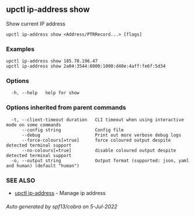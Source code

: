 ## upctl ip-address show

Show current IP address

```
upctl ip-address show <Address/PTRRecord...> [flags]
```

### Examples

```
upctl ip-address show 185.70.196.47
upctl ip-address show 2a04:3544:8000:1000:d40e:4aff:fe6f:5d34
```

### Options

```
  -h, --help   help for show
```

### Options inherited from parent commands

```
  -t, --client-timeout duration   CLI timeout when using interactive mode on some commands
      --config string             Config file
      --debug                     Print out more verbose debug logs
      --force-colours[=true]      force coloured output despite detected terminal support
      --no-colours[=true]         disable coloured output despite detected terminal support
  -o, --output string             Output format (supported: json, yaml and human) (default "human")
```

### SEE ALSO

* [upctl ip-address](upctl_ip-address.md)	 - Manage ip address

###### Auto generated by spf13/cobra on 5-Jul-2022
